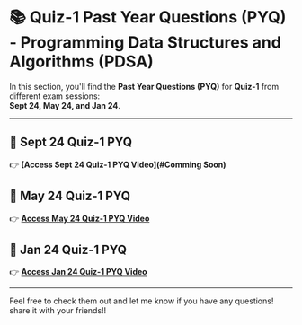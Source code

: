 # 📚 **Quiz-1 Past Year Questions (PYQ) - Programming Data Structures and Algorithms (PDSA)**

In this section, you'll find the **Past Year Questions (PYQ)** for **Quiz-1** from different exam sessions:  
**Sept 24, May 24, and Jan 24**.

---

## 📅 **Sept 24 Quiz-1 PYQ**
👉 **[Access Sept 24 Quiz-1 PYQ Video](#Comming Soon)**

## 📅 **May 24 Quiz-1 PYQ**
👉 **[Access May 24 Quiz-1 PYQ  Video](https://youtu.be/MGchbfQqXt4?si=jFxH3IrMST_IR9U7)**

## 📅 **Jan 24 Quiz-1 PYQ**
👉 **[Access Jan 24 Quiz-1 PYQ  Video](https://youtu.be/FNfmEJqK8bU?si=ljOihSRVu0G2yrM4)**

---
Feel free to check them out and let me know if you have any questions!
share it with your friends!!

